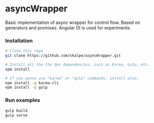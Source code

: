# asyncWrapper
Basic implementation of async wrapper for control flow. Based on generators and promises. Angular DI is used for experiments.
### Installation
```bash
# Clone this repo
git clone https://github.com/skalpe/asyncWrapper.git

# Install all the the dev dependencies, such as Karma, Gulp, etc.
npm install

# If you wanna use "karma" or "gulp" commands, install also:
npm install -g karma-cli
npm install -g gulp
```

### Run examples
```bash
gulp build
gulp serve
```
